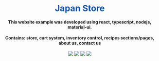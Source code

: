 <div align="center">

  <h1 align="center" style="color:#0F52BA">Japan Store</h1>
  <h4 align="center">This website example was developed using react, typescript, nodejs, material-ui.</h4>
  <h4>Contains: store, cart system, inventory control, recipes sections/pages, about us, contact us</h4>
  <div align="center">
  <a href="https://imgur.com/yhripSF"><img src="https://i.imgur.com/yhripSF.png"/></a>
  <a href="https://imgur.com/oVq7tuP"><img src="https://i.imgur.com/oVq7tuP.png"/></a>
  <a href="https://imgur.com/GuozfPb"><img src="https://i.imgur.com/GuozfPb.png"/></a>
  <a href="https://imgur.com/28t5IVX"><img src="https://i.imgur.com/28t5IVX.png"/></a>
  </div>
</div>
